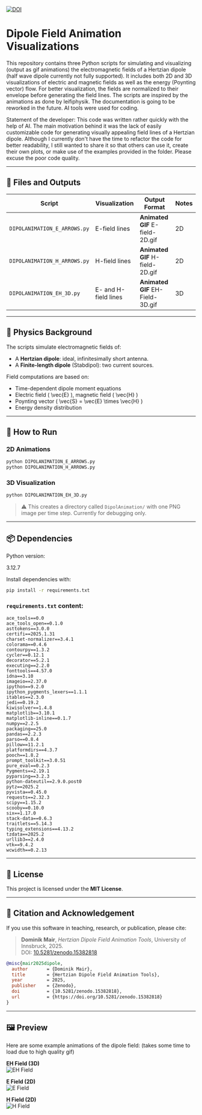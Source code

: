 [![DOI](https://zenodo.org/badge/DOI/10.5281/zenodo.1234567.svg)](https://doi.org/10.5281/zenodo.15382818)


# Dipole Field Animation Visualizations

This repository contains three Python scripts for simulating and visualizing (output as gif animations) the electromagnetic fields of a Hertzian dipole (half wave dipole currently not fully supported). It includes both 2D and 3D visualizations of electric and magnetic fields as well as the energy (Poynting vector) flow.  For better visualization, the fields are normalized to their envelope before generating the field lines.
The scripts are inspired by the animations as done by leifiphysik.
The documentation is going to be reworked in the future. 
AI tools were used for coding.

Statement of the developer:
This code was written rather quickly with the help of AI. The main motivation behind it was the lack of easily customizable code for generating visually appealing field lines of a Hertzian dipole. Although I currently don't have the time to refactor the code for better readability, I still wanted to share it so that others can use it, create their own plots, or make use of the examples provided in the folder. Please excuse the poor code quality.


---

## 📁 Files and Outputs

| Script                        | Visualization                          | Output Format                             | Notes                                                                 |
|------------------------------|----------------------------------------|-------------------------------------------|-----------------------------------------------------------------------|
| `DIPOLANIMATION_E_ARROWS.py` | E-field lines      | **Animated GIF** E-field-2D.gif | 2D   |
| `DIPOLANIMATION_H_ARROWS.py` | H-field lines      | **Animated GIF** H-field-2D.gif | 2D                       |
| `DIPOLANIMATION_EH_3D.py`    | E- and H-field lines     | **Animated GIF** EH-Field-3D.gif          | 3D |

---

## 🧠 Physics Background

The scripts simulate electromagnetic fields of:
- A **Hertzian dipole**: ideal, infinitesimally short antenna.
- A **Finite-length dipole** (Stabdipol): two current sources.

Field computations are based on:
- Time-dependent dipole moment equations
- Electric field \( \vec{E} \), magnetic field \( \vec{H} \)
- Poynting vector \( \vec{S} = \vec{E} \times \vec{H} \)
- Energy density distribution

---

## 🚀 How to Run

### 2D Animations

```bash
python DIPOLANIMATION_E_ARROWS.py
python DIPOLANIMATION_H_ARROWS.py
```

### 3D Visualization

```bash
python DIPOLANIMATION_EH_3D.py
```

> ⚠️ This creates a directory called `DipolAnimation/` with one PNG image per time step. Currently for debugging only.

---

## 📦 Dependencies
Python version:

3.12.7

Install dependencies with:

```bash
pip install -r requirements.txt
```

### `requirements.txt` content:

```
ace_tools==0.0
ace_tools_open==0.1.0
asttokens==3.0.0
certifi==2025.1.31
charset-normalizer==3.4.1
colorama==0.4.6
contourpy==1.3.2
cycler==0.12.1
decorator==5.2.1
executing==2.2.0
fonttools==4.57.0
idna==3.10
imageio==2.37.0
ipython==9.2.0
ipython_pygments_lexers==1.1.1
itables==2.3.0
jedi==0.19.2
kiwisolver==1.4.8
matplotlib==3.10.1
matplotlib-inline==0.1.7
numpy==2.2.5
packaging==25.0
pandas==2.2.3
parso==0.8.4
pillow==11.2.1
platformdirs==4.3.7
pooch==1.8.2
prompt_toolkit==3.0.51
pure_eval==0.2.3
Pygments==2.19.1
pyparsing==3.2.3
python-dateutil==2.9.0.post0
pytz==2025.2
pyvista==0.45.0
requests==2.32.3
scipy==1.15.2
scooby==0.10.0
six==1.17.0
stack-data==0.6.3
traitlets==5.14.3
typing_extensions==4.13.2
tzdata==2025.2
urllib3==2.4.0
vtk==9.4.2
wcwidth==0.2.13
```

---

## 📝 License

This project is licensed under the **MIT License**.

---

## 🙋 Citation and Acknowledgement

If you use this software in teaching, research, or publication, please cite:

> **Dominik Mair**, *Hertzian Dipole Field Animation Tools*, University of Innsbruck, 2025.  
> DOI: [10.5281/zenodo.15382818](https://doi.org/10.5281/zenodo.15382818)

```bibtex
@misc{mair2025dipole,
  author       = {Dominik Mair},
  title        = {Hertzian Dipole Field Animation Tools},
  year         = 2025,
  publisher    = {Zenodo},
  doi          = {10.5281/zenodo.15382818},
  url          = {https://doi.org/10.5281/zenodo.15382818}
}
```
---

## 🖼️ Preview

Here are some example animations of the dipole field: (takes some time to load due to high quality gif)

**EH Field (3D)**  
![EH Field](Animations/EH-field-3D.gif)

**E Field (2D)**  
![E Field](Animations/E-field-2D.gif)

**H Field (2D)**  
![H Field](Animations/H-field-2D.gif)
